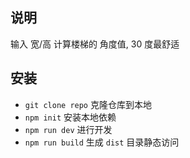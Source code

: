 ## 说明

输入 宽/高 计算楼梯的 角度值, 30 度最舒适

## 安装

- `git clone repo` 克隆仓库到本地
- `npm init` 安装本地依赖
- `npm run dev` 进行开发
- `npm run build` 生成 `dist` 目录静态访问
